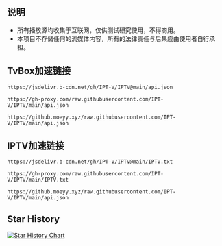 ## 说明
- 所有播放源均收集于互联网，仅供测试研究使用，不得商用。
- 本项目不存储任何的流媒体内容，所有的法律责任与后果应由使用者自行承担。
## TvBox加速链接
```https://jsdelivr.b-cdn.net/gh/IPT-V/IPTV@main/api.json```

```https://gh-proxy.com/raw.githubusercontent.com/IPT-V/IPTV/main/api.json```

```https://github.moeyy.xyz/raw.githubusercontent.com/IPT-V/IPTV/main/api.json```
## IPTV加速链接

```https://jsdelivr.b-cdn.net/gh/IPT-V/IPTV@main/IPTV.txt```

```https://gh-proxy.com/raw.githubusercontent.com/IPT-V/IPTV/main/IPTV.txt```

```https://github.moeyy.xyz/raw.githubusercontent.com/IPT-V/IPTV/main/api.json```
## Star History
[![Star History Chart](https://api.star-history.com/svg?repos=IPT-V/IPTV&type=Timeline)](https://star-history.com/#naiba/nezha&Timeline)

